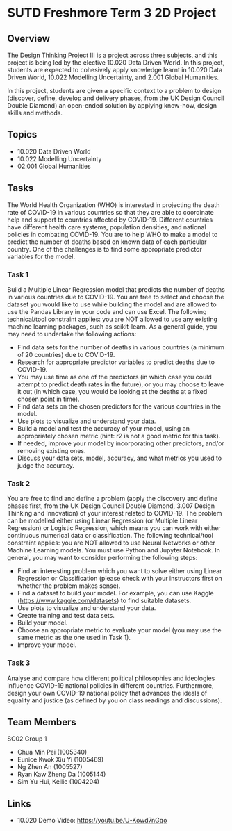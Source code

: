 # SUTD Freshmore Term 3 2D Project

## Overview
The Design Thinking Project III is a project across three subjects, and this project is being led by the elective 10.020 Data Driven World. In this project, students are expected to cohesively apply knowledge learnt in 10.020 Data Driven World, 10.022 Modelling Uncertainty, and 2.001 Global Humanities.

In this project, students are given a specific context to a problem to design (discover, define, develop and delivery phases, from the UK Design Council Double Diamond) an open-ended solution by applying know-how, design skills and methods.

## Topics
* 10.020 Data Driven World
* 10.022 Modelling Uncertainty
* 02.001 Global Humanities

## Tasks
The World Health Organization (WHO) is interested in projecting the death rate of COVID-19 in various countries so that they are able to coordinate help and support to countries affected by COVID-19. Different countries have different health care systems, population densities, and national policies in combating COVID-19. You are to help WHO to make a model to predict the number of deaths based on known data of each particular country. One of the challenges is to find some appropriate predictor variables for the model.

### Task 1
Build a Multiple Linear Regression model that predicts the number of deaths in various countries due to COVID-19. You are free to select and choose the dataset you would like to use while building the model and are allowed to use the Pandas Library in your code and can use Excel.
The following technical/tool constraint applies: you are NOT allowed to use any existing machine learning packages, such as scikit-learn.
As a general guide, you may need to undertake the following actions:
* Find data sets for the number of deaths in various countries (a minimum of 20 countries) due to COVID-19.
* Research for appropriate predictor variables to predict deaths due to COVID-19.
* You may use time as one of the predictors (in which case you could attempt to predict death rates in the future), or you may choose to leave it out (in which case, you would be looking at the deaths at a fixed chosen point in time).
* Find data sets on the chosen predictors for the various countries in the model.
* Use plots to visualize and understand your data.
* Build a model and test the accuracy of your model, using an appropriately chosen metric (hint: r2 is not a good metric for this task).
* If needed, improve your model by incorporating other predictors, and/or removing
existing ones.
* Discuss your data sets, model, accuracy, and what metrics you used to judge the accuracy.

### Task 2
You are free to find and define a problem (apply the discovery and define phases first, from the UK Design Council Double Diamond, 3.007 Design Thinking and Innovation) of your interest related to COVID-19. The problem can be modelled either using Linear Regression (or Multiple Linear Regression) or Logistic Regression, which means you can work with either continuous numerical data or classification.
The following technical/tool constraint applies: you are NOT allowed to use Neural Networks or other Machine Learning models. You must use Python and Jupyter Notebook.
In general, you may want to consider performing the following steps:
* Find an interesting problem which you want to solve either using Linear Regression or Classification (please check with your instructors first on whether the problem makes sense).
* Find a dataset to build your model. For example, you can use Kaggle (https://www.kaggle.com/datasets) to find suitable datasets.
* Use plots to visualize and understand your data. 
* Create training and test data sets.
* Build your model.
* Choose an appropriate metric to evaluate your model (you may use the same metric as the one used in Task 1).
* Improve your model.

### Task 3
Analyse and compare how different political philosophies and ideologies influence COVID-19 national policies in different countries. Furthermore, design your own COVID-19 national policy that advances the ideals of equality and justice (as defined by you on class readings and discussions).

## Team Members
SC02 Group 1
* Chua Min Pei (1005340)
* Eunice Kwok Xiu Yi (1005469)
* Ng Zhen An (1005527)
* Ryan Kaw Zheng Da (1005144)
* Sim Yu Hui, Kellie (1004204) 

## Links
* 10.020 Demo Video: https://youtu.be/U-Kowd7nGqo
